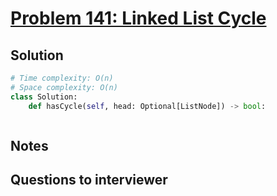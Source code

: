 # [Problem 141: Linked List Cycle](https://leetcode.com/problems/linked-list-cycle/)

## Solution

```py
# Time complexity: O(n)
# Space complexity: O(n)
class Solution:
    def hasCycle(self, head: Optional[ListNode]) -> bool:



```

## Notes

## Questions to interviewer
